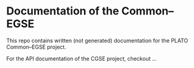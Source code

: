 # Documentation of the Common–EGSE

This repo contains written (not generated) documentation for the PLATO Common–EGSE project. 

For the API documentation of the CGSE project, checkout ...
